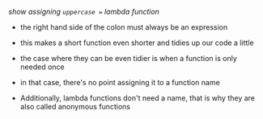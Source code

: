 <!-- MOTIVATION -->

<!-- CONVERT UPPERCASING FUNCTION TO LAMBDA FUNCTION -->

_show assigning `uppercase =` lambda function_

- the right hand side of the colon must always be an expression

- this makes a short function even shorter and tidies up our code a little

- the case where they can be even tidier is when a function is only needed once
- in that case, there's no point assigning it to a function name

<!-- ANONYMOUS FUNCTIONS -->

- Additionally, lambda functions don't need a name, that is why they are also called anonymous functions

<!-- USE LAMBDA IN FILTER FUNCTION -->

<!-- SHOW THAT YOU CAN CALL ANONYMOUSLY BY WRAPPING IN BRACKETS -->
